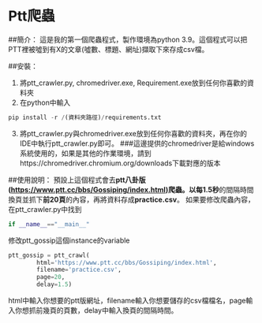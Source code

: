 # Ptt爬蟲
##簡介：
這是我的第一個爬蟲程式，製作環境為python 3.9。這個程式可以把PTT裡被噓到有X的文章(噓數、標題、網址)擷取下來存成csv檔。


##安裝：
1. 將ptt_crawler.py, chromedriver.exe, Requirement.exe放到任何你喜歡的資料夾
2. 在python中輸入
```py 
pip install -r /(資料夾路徑)/requirements.txt
```
3. 將ptt_crawler.py與chromedriver.exe放到任何你喜歡的資料夾，再在你的IDE中執行ptt_crawler.py即可。
###這邊提供的chromedriver是給windows系統使用的，如果是其他的作業環境，請到https://chromedriver.chromium.org/downloads下載對應的版本


##使用說明：
預設上這個程式會去**ptt八卦版(https://www.ptt.cc/bbs/Gossiping/index.html)**爬蟲。以每**1.5秒**的間隔時間換頁並抓下**前20頁**的內容，再將資料存成**practice.csv**。
如果要修改爬蟲內容，在ptt_crawler.py中找到 
```py 
if __name__=="__main__"
``` 
修改ptt_gossip這個instance的variable
```py
ptt_gossip = ptt_crawl(
        html='https://www.ptt.cc/bbs/Gossiping/index.html',
        filename='practice.csv',
        page=20,
        delay=1.5)
```
html中輸入你想要的ptt版網址，filename輸入你想要儲存的csv檔檔名，page輸入你想抓前幾頁的頁數，delay中輸入換頁的間隔時間。
